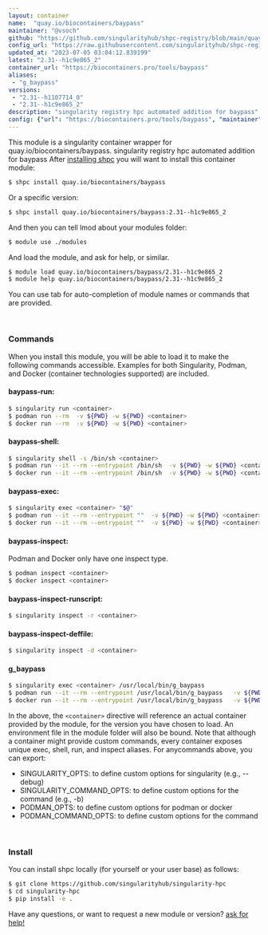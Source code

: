 ```yaml
---
layout: container
name:  "quay.io/biocontainers/baypass"
maintainer: "@vsoch"
github: "https://github.com/singularityhub/shpc-registry/blob/main/quay.io/biocontainers/baypass/container.yaml"
config_url: "https://raw.githubusercontent.com/singularityhub/shpc-registry/main/quay.io/biocontainers/baypass/container.yaml"
updated_at: "2023-07-05 03:04:12.839199"
latest: "2.31--h1c9e865_2"
container_url: "https://biocontainers.pro/tools/baypass"
aliases:
 - "g_baypass"
versions:
 - "2.31--h1107714_0"
 - "2.31--h1c9e865_2"
description: "singularity registry hpc automated addition for baypass"
config: {"url": "https://biocontainers.pro/tools/baypass", "maintainer": "@vsoch", "description": "singularity registry hpc automated addition for baypass", "latest": {"2.31--h1c9e865_2": "sha256:2493bd8cb88902de0769adc67746ebbd6da15fc3b2cea7cbd6110d205001369d"}, "tags": {"2.31--h1107714_0": "sha256:4b189363402b3dc9a10abd287a638bf4e96759f10c4568bdf43c39a50c5f38f9", "2.31--h1c9e865_2": "sha256:2493bd8cb88902de0769adc67746ebbd6da15fc3b2cea7cbd6110d205001369d"}, "docker": "quay.io/biocontainers/baypass", "aliases": {"g_baypass": "/usr/local/bin/g_baypass"}}
---
```


This module is a singularity container wrapper for quay.io/biocontainers/baypass.
singularity registry hpc automated addition for baypass
After [installing shpc](#install) you will want to install this container module:


```bash
$ shpc install quay.io/biocontainers/baypass
```

Or a specific version:

```bash
$ shpc install quay.io/biocontainers/baypass:2.31--h1c9e865_2
```

And then you can tell lmod about your modules folder:

```bash
$ module use ./modules
```

And load the module, and ask for help, or similar.

```bash
$ module load quay.io/biocontainers/baypass/2.31--h1c9e865_2
$ module help quay.io/biocontainers/baypass/2.31--h1c9e865_2
```

You can use tab for auto-completion of module names or commands that are provided.

<br>

### Commands

When you install this module, you will be able to load it to make the following commands accessible.
Examples for both Singularity, Podman, and Docker (container technologies supported) are included.

#### baypass-run:

```bash
$ singularity run <container>
$ podman run --rm  -v ${PWD} -w ${PWD} <container>
$ docker run --rm  -v ${PWD} -w ${PWD} <container>
```

#### baypass-shell:

```bash
$ singularity shell -s /bin/sh <container>
$ podman run --it --rm --entrypoint /bin/sh  -v ${PWD} -w ${PWD} <container>
$ docker run --it --rm --entrypoint /bin/sh  -v ${PWD} -w ${PWD} <container>
```

#### baypass-exec:

```bash
$ singularity exec <container> "$@"
$ podman run --it --rm --entrypoint ""  -v ${PWD} -w ${PWD} <container> "$@"
$ docker run --it --rm --entrypoint ""  -v ${PWD} -w ${PWD} <container> "$@"
```

#### baypass-inspect:

Podman and Docker only have one inspect type.

```bash
$ podman inspect <container>
$ docker inspect <container>
```

#### baypass-inspect-runscript:

```bash
$ singularity inspect -r <container>
```

#### baypass-inspect-deffile:

```bash
$ singularity inspect -d <container>
```


#### g_baypass

```bash
$ singularity exec <container> /usr/local/bin/g_baypass
$ podman run --it --rm --entrypoint /usr/local/bin/g_baypass   -v ${PWD} -w ${PWD} <container> -c " $@"
$ docker run --it --rm --entrypoint /usr/local/bin/g_baypass   -v ${PWD} -w ${PWD} <container> -c " $@"
```



In the above, the `<container>` directive will reference an actual container provided
by the module, for the version you have chosen to load. An environment file in the
module folder will also be bound. Note that although a container
might provide custom commands, every container exposes unique exec, shell, run, and
inspect aliases. For anycommands above, you can export:

 - SINGULARITY_OPTS: to define custom options for singularity (e.g., --debug)
 - SINGULARITY_COMMAND_OPTS: to define custom options for the command (e.g., -b)
 - PODMAN_OPTS: to define custom options for podman or docker
 - PODMAN_COMMAND_OPTS: to define custom options for the command

<br>

### Install

You can install shpc locally (for yourself or your user base) as follows:

```bash
$ git clone https://github.com/singularityhub/singularity-hpc
$ cd singularity-hpc
$ pip install -e .
```

Have any questions, or want to request a new module or version? [ask for help!](https://github.com/singularityhub/singularity-hpc/issues)